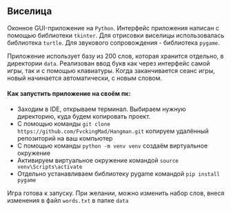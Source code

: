 ## Виселица

Оконное GUI-приложение на `Python`. Интерфейс приложения написан с помощью библиотеки `tkinter`.
Для отрисовки виселицы использовалась библиотека `turtle`. Для звукового сопровождения - библиотека `pygame`.

Приложение использует базу из 200 слов, которая хранится отдельно, в директории `data`. Реализован ввод букв как через
интерфейс самой игры, так и с помощью клавиатуры. Когда заканчивается сеанс игры, новый начинается автоматически, с новым словом.

#### Как запустить приложение на своём пк:
- Заходим в IDE, открываем терминал. Выбираем нужную директорию, куда будем копировать проект.
- С помощью команды `git clone https://github.com/FvckingMad/Hangman.git` копируем удалённый репозиторий на ваш компьютер
- С помощью команды `python -m venv venv` создаём виртуальное окружение
- Активируем виртуальное окружение командой `source venv\Scripts\activate`
- Отдельно устанавливаем библиотеку pygame командой `pip install pygame`

Игра готова к запуску. При желании, можно изменить набор слов, внеся изменения в файл
`words.txt` в папке `data`